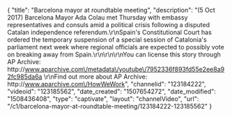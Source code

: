 {
    "title": "Barcelona mayor at roundtable meeting",
    "description": "(5 Oct 2017) Barcelona Mayor Ada Colau met Thursday with embassy representatives and consuls amid a political crisis following a disputed Catalan independence referendum.\r\nSpain's Constitutional Court has ordered the temporary suspension of a special session of Catalonia's parliament next week where regional officials are expected to possibly vote on breaking away from Spain.\r\n\r\n\r\nYou can license this story through AP Archive: http:\/\/www.aparchive.com\/metadata\/youtube\/7952336f893fd55e2ee8a92fc985da6a \r\nFind out more about AP Archive: http:\/\/www.aparchive.com\/HowWeWork",
    "channelid": "123184222",
    "videoid": "123185562",
    "date_created": "1507654272",
    "date_modified": "1508436408",
    "type": "captivate",
    "layout": "channelVideo",
    "url": "\/c1\/barcelona-mayor-at-roundtable-meeting\/123184222-123185562"
}